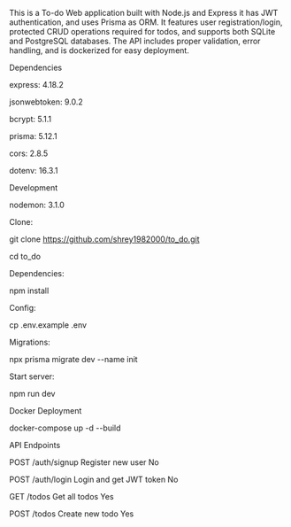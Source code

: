 This is a To-do Web application built with Node.js and Express
it has JWT authentication, and uses Prisma as ORM. It features user
registration/login, protected CRUD operations required for todos, 
and supports both SQLite and PostgreSQL databases. The API includes proper validation,
error handling, and is dockerized for easy deployment. 

Dependencies


express: 4.18.2  

jsonwebtoken: 9.0.2  

bcrypt: 5.1.1  

prisma: 5.12.1   

cors: 2.8.5 

dotenv: 16.3.1 

Development

nodemon: 3.1.0 


Clone:

git clone https://github.com/shrey1982000/to_do.git

cd to_do



Dependencies:

npm install



Config:

cp .env.example .env



Migrations:

npx prisma migrate dev --name init



Start server:

npm run dev



Docker Deployment

docker-compose up -d --build



API Endpoints


POST	/auth/signup	Register new user	No

POST	/auth/login	Login and get JWT token	No

GET	/todos	Get all todos	Yes

POST	/todos	Create new todo	Yes
